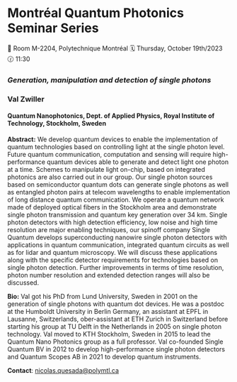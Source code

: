 # Montréal Quantum Photonics Seminar Series
📍 Room M-2204, Polytechnique Montréal
🗓️ Thursday, October 19th/2023
🕜 11:30

### *Generation, manipulation and detection of single photons*
### Val Zwiller
#### Quantum Nanophotonics, Dept. of Applied Physics, Royal Institute of Technology, Stockholm, Sweden


**Abstract:** We develop quantum devices to enable the implementation of quantum technologies based on controlling light at the single photon level. Future quantum communication, computation and sensing will require high-performance quantum devices able to generate and detect light one photon at a time.
Schemes to manipulate light on-chip, based on integrated photonics are also carried out in our group. Our single photon sources based on semiconductor quantum dots can generate single photons as well as entangled photon pairs at telecom wavelengths to enable implementation of long distance quantum communication. We operate a quantum network made of deployed optical fibers in the Stockholm area and demonstrate single photon transmission and quantum key generation over 34 km.
Single photon detectors with high detection efficiency, low noise and high time resolution are major enabling techniques, our spinoff company Single Quantum develops superconducting nanowire single photon detectors with applications in quantum communication, integrated quantum circuits as well as for lidar and quantum microscopy. We will discuss these applications along with the specific detector requirements for technologies based on single photon detection. Further improvements in terms of time resolution, photon number resolution and extended detection ranges will also be discussed.

**Bio:** Val got his PhD from Lund University, Sweden in 2001 on the generation of single photons with quantum dot devices. He was a postdoc at the Humboldt University in Berlin Germany, an assistant at EPFL in Lausanne, Switzerlands, ober-assistant at ETH Zurich in Switzerland before starting his group at TU Delft in the Netherlands in 2005 on single photon technology. Val moved to KTH Stockholm, Sweden in 2015 to lead the Quantum Nano Photonics group as a full professor. Val co-founded Single Quantum BV in 2012 to develop high-performance single photon detectors and Quantum Scopes AB in 2021 to develop quantum instruments.

**Contact**: nicolas.quesada@polymtl.ca
